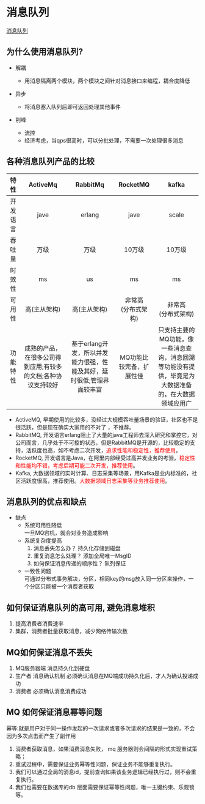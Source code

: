 # 消息队列

[消息队列](https://www.zhihu.com/question/54152397?sort=created)

## 为什么使用消息队列?

- 解耦
    + 用消息隔离两个模块，两个模块之间针对消息接口来编程，耦合度降低
    
- 异步
    + 将消息塞入队列后即可返回处理其他事件

- 削峰
    + 流控
    + 经济考虑，当qps很高时，可以分批处理，不需要一次处理很多消息
    

## 各种消息队列产品的比较

|  特性    | ActiveMq  | RabbitMq  |  RocketMQ    | kafka  |
|  :----:    | :----:      |  :----:     | :----:         |  :----:  | 
| 开发语言   | jave |erlang |jave |scale |
| 吞吐量   | 万级 |万级 |10万级 |10万级 |
| 时效性   | ms |us |ms |ms |
| 可用性   | 高(主从架构) |高(主从架构) |非常高<br>(分布式架构) | 非常高<br>(分布式架构) |
| 功能特性 | 成熟的产品，在很多公司得到应用;有较多的文档;各种协议支持较好 |基于erlang开发，所以并发能力很强，性能及其好，延时很低;管理界面较丰富 |MQ功能比较完备，扩展性佳 |只支持主要的MQ功能，像一些消息查询，消息回溯等功能没有提供，毕竟是为大数据准备的，在大数据领域应用广 |

- ActiveMQ, 早期使用的比较多，没经过大规模吞吐量场景的验证，社区也不是很活跃，但是现在确实大家用的不对了 ，不推荐。
- RabbitMQ, 开发语言erlang阻止了大量的java工程师去深入研究和掌控它，对公司而言，几乎处于不可控的状态，但是RabbitMQ是开源的，比较稳定的支持，活跃度也高，如不考虑二次开发，<font color=Red>追求性能和稳定性，推荐使用</font>。
- RocketMQ, 开发语言是Java，在阿里内部经受过高并发业务的考验，<font color=Red>稳定性和性能均不错，考虑后期可能二次开发，推荐使用</font>。
- Kafka, 大数据领域的实时计算、日志采集等场景，用Kafka是业内标准的，社区活跃度很高，推荐使用。<font color=Red>大数据领域日志采集等业务推荐使用</font>。

## 消息队列的优点和缺点

- 缺点
    + 系统可用性降低<br>
        一旦MQ宕机，就会对业务造成影响
    + 系统复杂度提高
        1. 消息丢失怎么办？
            持久化存储到磁盘
        2. 重复消息怎么处理？
            添加全局唯一MsgID
        3. 如何保证消息传递的顺序性？
            队列保证
    + 一致性问题<br>
        可通过分布式事务解决，分区，相同key的msg放入同一分区来操作，一个分区只能被一个消费者获取

## 如何保证消息队列的高可用, 避免消息堆积
1. 提高消费者消费速率
2. 集群，消费者批量获取消息，减少网络传输次数

## MQ如何保证消息不丢失
1. MQ服务器端
    消息持久化到硬盘
2. 生产者
    消息确认机制
    必须确认消息在MQ端成功持久化后，才人为确认投递成功
3. 消费者
    必须确认消息消费成功

## MQ 如何保证消息幂等问题
幂等:就是用户对于同一操作发起的一次请求或者多次请求的结果是一致的，不会因为多次点击而产生了副作用

1. 消费者获取消息，如果消费消息失败， mq 服务器则会间隔的形式实现重试策略；
2. 重试过程中，需要保证业务幂等性问题，保证业务不能够重复执行。
3. 我们可以通过全局的消息id，提前查询如果该业务逻辑已经执行过，则不会重复执行。
4. 我们也需要在数据库的db 层面需要保证幂等性问题，唯一主键约束、乐观锁等。
